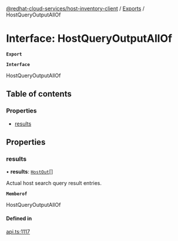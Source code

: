 [@redhat-cloud-services/host-inventory-client](../README.md) / [Exports](../modules.md) / HostQueryOutputAllOf

# Interface: HostQueryOutputAllOf

**`Export`**

**`Interface`**

HostQueryOutputAllOf

## Table of contents

### Properties

- [results](HostQueryOutputAllOf.md#results)

## Properties

### results

• **results**: [`HostOut`](HostOut.md)[]

Actual host search query result entries.

**`Memberof`**

HostQueryOutputAllOf

#### Defined in

[api.ts:1117](https://github.com/RedHatInsights/javascript-clients/blob/master/packages/host-inventory/api.ts#L1117)
